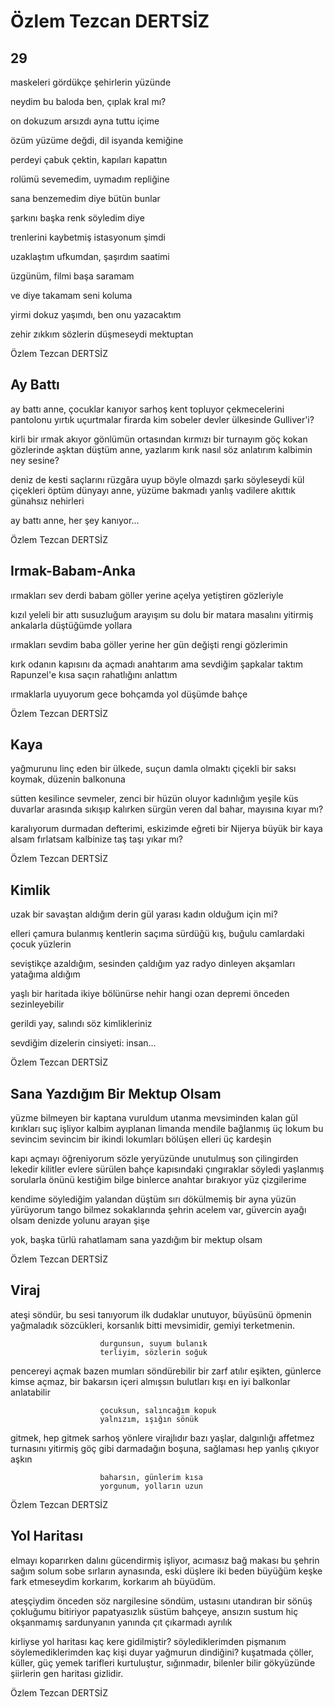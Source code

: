 # Özlem Tezcan DERTSİZ

## 29

maskeleri gördükçe şehirlerin yüzünde

neydim bu baloda ben, çıplak kral mı?


on dokuzum arsızdı ayna tuttu içime

özüm yüzüme değdi, dil isyanda kemiğine


perdeyi çabuk çektin, kapıları kapattın

rolümü sevemedim, uymadım repliğine


sana benzemedim diye bütün bunlar

şarkını başka renk söyledim diye


trenlerini kaybetmiş istasyonum şimdi

uzaklaştım ufkumdan, şaşırdım saatimi


üzgünüm, filmi başa saramam

ve diye takamam seni koluma


yirmi dokuz yaşımdı, ben onu yazacaktım

zehir zıkkım sözlerin düşmeseydi mektuptan

Özlem Tezcan DERTSİZ

## Ay Battı

ay battı anne, çocuklar kanıyor
sarhoş kent topluyor çekmecelerini
pantolonu yırtık uçurtmalar firarda
kim sobeler devler ülkesinde Gulliver'i?

kirli bir ırmak akıyor gönlümün ortasından
kırmızı bir turnayım göç kokan gözlerinde
aşktan düştüm anne, yazlarım kırık
nasıl söz anlatırım kalbimin ney sesine?

deniz de kesti saçlarını rüzgâra uyup
böyle olmazdı şarkı söyleseydi kül çiçekleri
öptüm dünyayı anne, yüzüme bakmadı
yanlış vadilere akıttık günahsız nehirleri

ay battı anne, her şey kanıyor...

Özlem Tezcan DERTSİZ

## Irmak-Babam-Anka

ırmakları sev derdi babam
göller yerine
açelya yetiştiren gözleriyle

kızıl yeleli bir attı susuzluğum
arayışım su dolu bir matara
masalını yitirmiş ankalarla
düştüğümde yollara

ırmakları sevdim baba
göller yerine
her gün değişti rengi gözlerimin

kırk odanın kapısını da
açmadı anahtarım
ama sevdiğim şapkalar taktım
Rapunzel'e kısa saçın rahatlığını anlattım

ırmaklarla uyuyorum gece
bohçamda yol
düşümde bahçe

Özlem Tezcan DERTSİZ

## Kaya

yağmurunu linç eden bir ülkede,
suçun damla olmaktı
çiçekli bir saksı koymak,
düzenin balkonuna

sütten kesilince sevmeler,
zenci bir hüzün oluyor kadınlığım
yeşile küs duvarlar arasında
sıkışıp kalırken sürgün veren dal
bahar, mayısına kıyar mı?

karalıyorum durmadan defterimi,
eskizimde eğreti bir Nijerya
büyük bir kaya alsam
fırlatsam kalbinize
taş taşı yıkar mı?

Özlem Tezcan DERTSİZ

## Kimlik

uzak bir savaştan aldığım
derin gül yarası
kadın olduğum için mi?

elleri çamura bulanmış kentlerin
saçıma sürdüğü kış,
buğulu camlardaki çocuk yüzlerin

seviştikçe azaldığım,
sesinden çaldığım yaz
radyo dinleyen akşamları
yatağıma aldığım

yaşlı bir haritada
ikiye bölünürse nehir
hangi ozan
depremi önceden sezinleyebilir

gerildi yay, salındı söz
kimlikleriniz


sevdiğim dizelerin cinsiyeti: insan...

Özlem Tezcan DERTSİZ

## Sana Yazdığım Bir Mektup Olsam

yüzme bilmeyen bir kaptana vuruldum
utanma mevsiminden kalan gül kırıkları
suç işliyor kalbim ayıplanan limanda
mendile bağlanmış üç lokum bu sevincim
sevincim bir ikindi lokumları bölüşen
elleri üç kardeşin

kapı açmayı öğreniyorum sözle
yeryüzünde unutulmuş son çilingirden
lekedir kilitler evlere sürülen
bahçe kapısındaki çıngıraklar söyledi
yaşlanmış sorularla önünü kestiğim bilge
binlerce anahtar bırakıyor yüz çizgilerime

kendime söylediğim yalandan düştüm
sırı dökülmemiş bir ayna yüzün
yürüyorum tango bilmez sokaklarında şehrin
acelem var, güvercin ayağı olsam
denizde yolunu arayan şişe

yok, başka türlü rahatlamam
sana yazdığım bir mektup olsam

Özlem Tezcan DERTSİZ

## Viraj

ateşi söndür, bu sesi tanıyorum
ilk dudaklar unutuyor, büyüsünü öpmenin
yağmaladık sözcükleri, korsanlık bitti
mevsimidir, gemiyi terketmenin.

                        durgunsun, suyum bulanık
                        terliyim, sözlerin soğuk

pencereyi açmak bazen mumları söndürebilir
bir zarf atılır eşikten,
günlerce kimse açmaz,
bir bakarsın içeri almışsın bulutları
kışı en iyi balkonlar anlatabilir

                        çocuksun, salıncağım kopuk
                        yalnızım, ışığın sönük

gitmek, hep gitmek sarhoş yönlere
virajlıdır bazı yaşlar, dalgınlığı affetmez
turnasını yitirmiş göç gibi darmadağın
boşuna, sağlaması hep yanlış çıkıyor aşkın

                        baharsın, günlerim kısa
                        yorgunum, yolların uzun

Özlem Tezcan DERTSİZ

## Yol Haritası

elmayı koparırken dalını gücendirmiş
işliyor, acımasız bağ makası bu şehrin
sağım solum sobe sırların aynasında,
eski düşlere iki beden büyüğüm
keşke fark etmeseydim korkarım,
korkarım ah büyüdüm.

ateşçiydim önceden söz nargilesine
söndüm, ustasını utandıran bir sönüş
çokluğumu bitiriyor papatyasızlık
süstüm bahçeye, ansızın sustum
hiç okşanmamış sardunyanın yanında
çıt çıkarmadı ayrılık

kirliyse yol haritası kaç kere gidilmiştir?
söylediklerimden pişmanım söylemediklerimden
kaç kişi duyar yağmurun dindiğini?
kuşatmada çöller, küller, güç yemek tarifleri
kurtuluştur, sığınmadır, bilenler bilir
gökyüzünde
şiirlerin gen haritası gizlidir.

Özlem Tezcan DERTSİZ